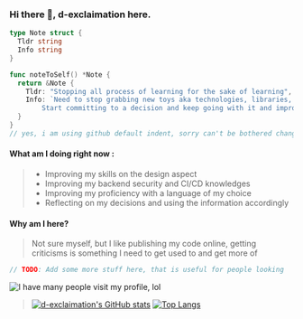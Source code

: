 ### Hi there 👋, d-exclaimation here.

```go
type Note struct {
  Tldr string
  Info string
}

func noteToSelf() *Note {
  return &Note {
    Tldr: "Stopping all process of learning for the sake of learning",
    Info: `Need to stop grabbing new toys aka technologies, libraries, frameworks etc. Focus on my goals, 
        Start committing to a decision and keep going with it and improving my proficiency`,
  }
}
// yes, i am using github default indent, sorry can't be bothered changing to go's default tab 
```
#### What am I doing right now :
> - Improving my skills on the design aspect 
> - Improving my backend security and CI/CD knowledges
> - Improving my proficiency with a language of my choice
> - Reflecting on my decisions and using the information accordingly

#### Why am I here?
> Not sure myself, but
> I like publishing my code online, getting criticisms is something I need to get used to and get more of 

```go
// TODO: Add some more stuff here, that is useful for people looking
```

![I have many people visit my profile, lol](https://visitor-badge.laobi.icu/badge?page_id=d-exclaimation.d-exclaimation)
> [![d-exclaimation's GitHub stats](https://github-readme-stats.vercel.app/api?username=d-exclaimation&theme=dark)](https://github.com/anuraghazra/github-readme-stats)
> [![Top Langs](https://github-readme-stats.vercel.app/api/top-langs/?username=d-exclaimation&langs_count=8&theme=dark&layout=compact)](https://github.com/anuraghazra/github-readme-stats)
